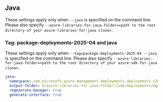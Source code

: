 
## Java

These settings apply only when `--java` is specified on the command line.
Please also specify `--azure-libraries-for-java-folder=<path to the root directory of your azure-libraries-for-java clone>`.

### Tag: package-deployments-2025-04 and java

These settings apply only when `--tag=package-deployments-2025-04 --java` is specified on the command line.
Please also specify `--azure-libraries-for-java-folder=<path to the root directory of your azure-sdk-for-java clone>`.

``` yaml $(tag) == 'package-deployments-2025-04' && $(java)
java:
  namespace: com.microsoft.azure.management.deployments.deployments.v2025_04_01
  output-folder: $(azure-libraries-for-java-folder)/sdk/deployments/mgmt-v2025_04_01
  regenerate-manager: true
  generate-interface: true
```
